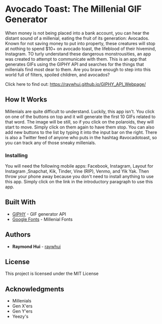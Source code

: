 # Avocado Toast: The Millenial GIF Generator

When money is not being placed into a bank account, you can hear the distant sound of a millenial, eating the fruit of its generation: Avocados. Known for not saving money to put into property, these creatures will stop at nothing to spend $10+ on avocado toast, the lifeblood of their hivemind, Instagram. TO turly understand these dangerous monstrousities, an app was created to attempt to communicate with them. This is an app that generates GIFs using the GIPHY API and searches for the things that millenials find most dear to them. Are you brave enough to step into this world full of filters, spoiled children, and avocados?

Click here to find out: https://raywhui.github.io/GIPHY_API_Webpage/


## How It Works

Millenials are quite difficult to understand. Luckily, this app isn't. You click on one of the buttons on top and it will generate the first 10 GIFs related to that word. The image will be still, so if you click on the polaroids, they will start to move. Simply click on them again to have them stop. You can also add new buttons to the list by typing it into the input bar on the right. There is also a Twitter feed of anyone who puts in the hashtag #avocadotoast, so you can track any of those sneaky millenials.


### Installing

You will need the following mobile apps: Facebook, Instagram, Layout for Instagram ,Snapchat, Kik, Tinder, Vine (RIP), Venmo, and Yik Yak. Then throw your phone away because you don't need to install anything to use this app. Simply click on the link in the introductory paragraph to use this app.


## Built With

* [GIPHY](https://developers.giphy.com/) - GIF generator API
* [Google Fonts](https://fonts.google.com/) - Millenial Fonts
 

## Authors

* **Raymond Hui** - [raywhui](https://github.com/raywhui/)


## License

This project is licensed under the MIT License


## Acknowledgments

* Millenials
* Gen X'ers
* Gen Y'ers
* Yeezy's
